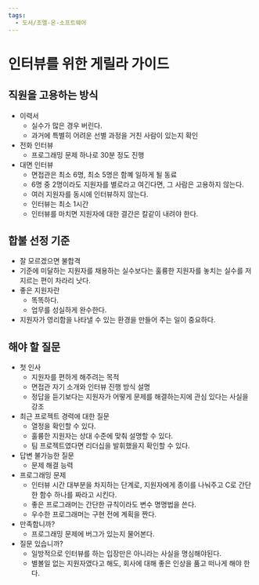```yaml
---
tags:
  - 도서/조엘-온-소프트웨어
---
```


# 인터뷰를 위한 게릴라 가이드

## 직원을 고용하는 방식
- 이력서
	- 실수가 많은 경우 버린다.
	- 과거에 특별히 어려운 선별 과정을 거친 사람이 있는지 확인
- 전화 인터뷰
	- 프로그래밍 문제 하나로 30분 정도 진행
- 대면 인터뷰
	- 면접관은 최소 6명, 최소 5명은 함꼐 일하게 될 동료
	- 6명 중 2명이라도 지원자를 별로라고 여긴다면, 그 사람은 고용하지 않는다.
	- 여러 지원자를 동시에 인터뷰하지 않는다.
	- 인터뷰는 최소 1시간
	- 인터뷰를 마치면 지원자에 대한 결간은 칼같이 내려야 한다.

## 합불 선정 기준
- 잘 모르겠으면 불합격
- 기준에 미달하는 지원자를 채용하는 실수보다는 훌륭한 지원자를 놓치는 실수를 저지르는 편이 차라리 낫다.
- 좋은 지원자란
	- 똑똑하다.
	- 업무를 성실하게 완수한다.
- 지원자가 영리함을 나타낼 수 있는 환경을 만들어 주는 일이 중요하다.

## 해야 할 질문
-  첫 인사
	- 지원자를 편하게 해주려는 목적
	- 면접관 자기 소개와 인터뷰 진행 방식 설명
	- 정답을 듣기보다는 지원자가 어떻게 문제를 해결하는지에 관심 있다는 사실을 강조
- 최근 프로젝트 경력에 대한 질문
	- 열정을 확인할 수 있다.
	- 훌륭한 지원자는 상대 수준에 맞춰 설명할 수 있다.
	- 팀 프로젝트였다면 리더십을 발휘했을지 확인할 수 있다.
- 답변 불가능한 질문
	- 문제 해결 능력
- 프로그래밍 문제
	- 인터뷰 시간 대부분을 차지하는 단계로, 지원자에게 종이를 나눠주고 C로 간단한 함수 하나를 짜라고 시킨다.
	- 좋은 프로그래머는 간단한 규칙이라도 변수 명명법을 쓴다.
	- 우수한 프로그래머는 구현 전에 계획을 짠다.
- 만족합니까?
	- 프로그래밍 문제에 버그가 있는지 물어본다.
- 질문 있습니까?
	- 일방적으로 인터뷰를 하는 입장만은 아니라는 사실을 명심해야된다.
	- 별볼일 없는 지원자였다고 해도, 회사에 대해 좋은 인상을 품고 떠나게 해야 한다.
